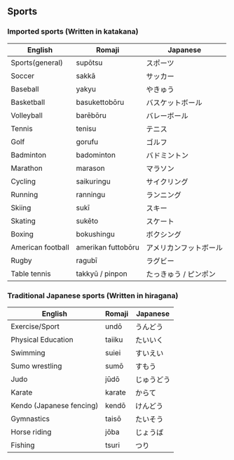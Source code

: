 ## Sports

### Imported sports (Written in katakana)

| English           | Romaji             | Japanese               |
| ----------------- | ------------------ | ---------------------- |
| Sports(general)   | supōtsu            | スポーツ               |
| Soccer            | sakkā              | サッカー               |
| Baseball          | yakyu              | やきゅう               |
| Basketball        | basukettobōru      | バスケットボール       |
| Volleyball        | barēbōru           | バレーボール           |
| Tennis            | tenisu             | テニス                 |
| Golf              | gorufu             | ゴルフ                 |
| Badminton         | badominton         | バドミントン           |
| Marathon          | marason            | マラソン               |
| Cycling           | saikuringu         | サイクリング           |
| Running           | ranningu           | ランニング             |
| Skiing            | sukī               | スキー                 |
| Skating           | sukēto             | スケート               |
| Boxing            | bokushingu         | ボクシング             |
| American football | amerikan futtobōru | アメリカンフットボール |
| Rugby             | ragubī             | ラグビー               |
| Table tennis      | takkyū / pinpon    | たっきゅう / ピンポン  |

### Traditional Japanese sports (Written in hiragana)

| English                  | Romaji | Japanese   |
| ------------------------ | ------ | ---------- |
| Exercise/Sport           | undō   | うんどう   |
| Physical Education       | taiiku | たいいく   |
| Swimming                 | suiei  | すいえい   |
| Sumo wrestling           | sumō   | すもう     |
| Judo                     | jūdō   | じゅうどう |
| Karate                   | karate | からて     |
| Kendo (Japanese fencing) | kendō  | けんどう   |
| Gymnastics               | taisō  | たいそう   |
| Horse riding             | jōba   | じょうば   |
| Fishing                  | tsuri  | つり       |
